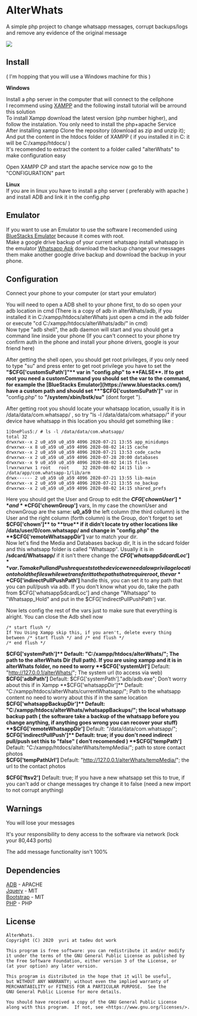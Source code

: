 # AlterWhats
A simple php project to change whatsapp messages, corrupt backups/logs and remove any evidence of the original message   
  
<a href="https://hits.seeyoufarm.com"/><img src="https://hits.seeyoufarm.com/api/count/incr/badge.svg?url=https%3A%2F%2Fgithub.com%2Ftuyuribr%2FAlterWhats%2F"/></a>

## Install

( I'm hopping that you will use a Windows machine for this )

**Windows**

Install a php server in the computer that will connect to the cellphone  
I recommend using [XAMPP](https://www.apachefriends.org/download.html) and the following install tutorial will be arround this solution  
To install Xampp download the latest version (php number higher), and follow the instalation. You only need to install the php+apache Service  
After installing xampp Clone the repository (download as zip and unzip it);  
And put the content in the htdocs folder of XAMPP ( if you installed it in C: it will be C:/xampp/htdocs/ )  
It's recomended to extract the content to a folder called "alterWhats" to make configuration easy  
  
Open XAMPP CP and start the apache service now go to the "CONFIGURATION" part  
  
**Linux**  
If you are in linux you have to install a php server ( preferably with apache ) and install ADB and link it in the config.php  

## Emulator
If you want to use an Emulator to use the software I recomended using [BlueStacks Emulator](https://www.bluestacks.com/) because it comes with root.  
Make a google drive backup of your current whatsapp install whatsapp in the emulator [Whatsapp Apk](https://www.whatsapp.com/android/)   download the backup change your messages them make another google drive backup and download the backup in your phone.  

## Configuration
Connect your phone to your computer (or start your emulator)  

You will need to open a ADB shell to your phone first, to do so open your adb location in cmd (There is a copy of adb in alterWhats/adb, if you installed it in C:/xampp/htdocs/alterWhats just open a cmd in the adb folder or execute "cd C:/xampp/htdocs/alterWhats/adb/" in cmd)  
Now type "adb shell", the adb daemon will start and you should get a command line inside your phone (If you can't connect to your phone try confirm auth in the phone and install your phone drivers, google is your friend here)  
  
After getting the shell open, you should get root privileges, if you only need to type "su" and press enter to get root privilege you have to set the **"$CFG['customSuPath']"** var in "config.php" to **FALSE**.  
If to get root you need a customCommand you should set the var to the command, for example the [BlueStacks Emulator](https://www.bluestacks.com/) have a custom path and should set **"$CFG['customSuPath']"** var in "config.php" to **"/system/xbin/bstk/su"** (dont forget ").  

After getting root you should locate your whatsapp location, usually it is in /data/data/com.whatsapp/ , so try "ls -l /data/data/com.whatsapp/" if your device have whatsapp in this location you should get something like :  
```
1|OnePlus5:/ # ls -l /data/data/com.whatsapp/
total 32
drwxrwx--x 2 u0_a59 u0_a59 4096 2020-07-21 13:55 app_minidumps
drwxrwx--x 8 u0_a59 u0_a59 4096 2020-08-02 14:15 cache
drwxrwx--x 2 u0_a59 u0_a59 4096 2020-07-21 13:53 code_cache
drwxrwx--x 2 u0_a59 u0_a59 4096 2020-07-28 20:00 databases
drwxrwx--x 9 u0_a59 u0_a59 4096 2020-08-02 14:15 files
lrwxrwxrwx 1 root   root     32 2020-08-02 14:15 lib -> /data/app/com.whatsapp-1/lib/arm
drwx------ 2 u0_a59 u0_a59 4096 2020-07-21 13:55 lib-main
drwxrwx--x 2 u0_a59 u0_a59 4096 2020-07-21 13:55 no_backup
drwxrwx--x 2 u0_a59 u0_a59 4096 2020-08-02 14:15 shared_prefs
```  
Here you should get the User and Group to edit the **$CFG['chownUser']** and **$CFG['chownGroup']** vars, In my case the chownUser and chownGroup are the same: **u0_a59** the left column (the third collumn) is the User and the right column (forth column) is the Group, don't forget to set **$CFG['chown']** to **true**  
if it didn't locate try other locations like /data/user/0/com.whatsapp/ and change in "config.php" the **$CFG['remoteWhatsappDir']** var to match your dir.  
Now let's find the Media and Databases backup dir, It is in the sdcard folder and this whatsapp folder is called "Whatsapp". Usually it is in **/sdcard/Whatsapp/** if it isn't there change the **$CFG['whatsappSdcardLoc']** var.  
To make Pull and Push requests to the device we need a low privilage location to hold the files while we transfer it to the paths that require root, the var **$CFG['indirectPullPushPath']** handle this, you can set it to any path that you can pull/push via adb. If you don't know what you do, take the path from $CFG\['whatsappSdcardLoc'\] and change "Whatsapp" to "Whatsapp_Hold" and put in the $CFG\['indirectPullPushPath'\] var.  
  
Now lets config the rest of the vars just to make sure that everything is alright. You can close the Adb shell now  
  
```
/* start flush */
If You Using Xampp skip this, if you aren't, delete every thing between /* start flush */ and /* end flush */
/* end flush */
```
  
**$CFG['systemPath']** Default: "C:/xampp/htdocs/alterWhats/"; The path to the alterWhats Dir (full path). If you are using xampp and it is in alterWhats folder, no need to worry   
**$CFG['systemUrl']** Default: "http://127.0.0.1/alterWhats/";  The system url (to access via web)   
**$CFG['adbPath']** Default: $CFG['systemPath']."adb/adb.exe";  Don't worry about this if in Xampp  
**$CFG['whatsappDir']** Default: "C:/xampp/htdocs/alterWhats/currentWhatsapp/"; Path to the whatsapp content no need to worry about this if in the same location  
**$CFG['whatsappBackupDir']** Default: "C:/xampp/htdocs/alterWhats/whatsappBackups/"; the local whatsapp backup path ( the software take a backup of the whatsapp before you change anything, if anything goes wrong you can recover your stuff)  
**$CFG['remoteWhatsappDir']** Default: "/data/data/com.whatsapp/";   
**$CFG['indirectPullPush']** Default: true; if you don't need indirect pull/push set this to "false" ( don't recomended )  
**$CFG['tempPath']** Default: "C:/xampp/htdocs/alterWhats/tempMedia/"; path to store contact photos  
**$CFG['tempPathUrl']** Default: "http://127.0.0.1/alterWhats/tempMedia/"; the url to the contact photos  
  
**$CFG['ftsv2']** Default: true; If you have a new whatsapp set this to true, if you can't add or change messages try change it to false (need a new import to not corrupt anything)  


  
## Warnings
You will lose your messages  
  
It's your responsibility to deny access to the software via network (lock your 80,443 ports)  
  
The add message functionality isn't 100%  
  
## Dependencies  
[ADB](https://developer.android.com/studio/terms) - APACHE  
[Jquery](https://jquery.org/license/) - MIT  
[Bootstrap](https://getbootstrap.com/docs/4.0/about/license/) - MIT  
[PHP](https://www.php.net/license/) - PHP  

## License
```
AlterWhats.
Copyright (C) 2020  yuri at tadeu dot work

This program is free software: you can redistribute it and/or modify
it under the terms of the GNU General Public License as published by
the Free Software Foundation, either version 3 of the License, or
(at your option) any later version.

This program is distributed in the hope that it will be useful,
but WITHOUT ANY WARRANTY; without even the implied warranty of
MERCHANTABILITY or FITNESS FOR A PARTICULAR PURPOSE.  See the
GNU General Public License for more details.

You should have received a copy of the GNU General Public License
along with this program.  If not, see <https://www.gnu.org/licenses/>.
```

